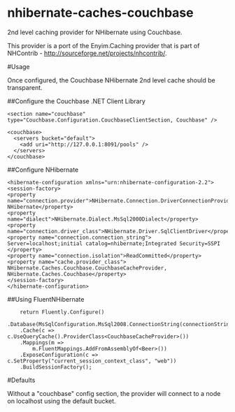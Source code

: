 nhibernate-caches-couchbase
===========================

2nd level caching provider for NHibernate using Couchbase.  

This provider is a port of the Enyim.Caching provider that is part of NHContrib - http://sourceforge.net/projects/nhcontrib/.  

#Usage

Once configured, the Couchbase NHibernate 2nd level cache should be transparent.

##Configure the Couchbase .NET Client Library

    <section name="couchbase" type="Couchbase.Configuration.CouchbaseClientSection, Couchbase" />

    <couchbase>
      <servers bucket="default">
        <add uri="http://127.0.0.1:8091/pools" />
      </servers>    
    </couchbase> 

##Configure NHibernate

<section name="hibernate-configuration" type="NHibernate.Cfg.ConfigurationSectionHandler, NHibernate" />

    <hibernate-configuration xmlns="urn:nhibernate-configuration-2.2">
    <session-factory>
    <property name="connection.provider">NHibernate.Connection.DriverConnectionProvider, NHibernate</property>
    <property name="dialect">NHibernate.Dialect.MsSql2000Dialect</property>
    <property name="connection.driver_class">NHibernate.Driver.SqlClientDriver</property>
    <property name="connection.connection_string">
    Server=localhost;initial catalog=nhibernate;Integrated Security=SSPI
    </property>
    <property name="connection.isolation">ReadCommitted</property>
    <property name="cache.provider_class"> NHibernate.Caches.Couchbase.CouchbaseCacheProvider, NHibernate.Caches.Couchbase</property>
    </session-factory>
    </hibernate-configuration> 

##Using FluentNHibernate

        return Fluently.Configure()
        .Database(MsSqlConfiguration.MsSql2008.ConnectionString(connectionString))
        .Cache(c => c.UseQueryCache().ProviderClass<CouchbaseCacheProvider>())
        .Mappings(m =>
            m.FluentMappings.AddFromAssemblyOf<Beer>())
        .ExposeConfiguration(c => c.SetProperty("current_session_context_class", "web"))
        .BuildSessionFactory();

#Defaults

Without a "couchbase" config section, the provider will connect to a node on localhost using the default bucket.